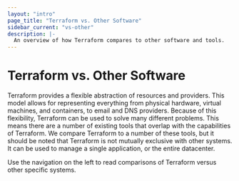 ```yaml
---
layout: "intro"
page_title: "Terraform vs. Other Software"
sidebar_current: "vs-other"
description: |-
  An overview of how Terraform compares to other software and tools.
---
```


# Terraform vs. Other Software

Terraform provides a flexible abstraction of resources and providers. This model
allows for representing everything from physical hardware, virtual machines, and
containers, to email and DNS providers. Because of this flexibility, Terraform
can be used to solve many different problems. This means there are a number of
existing tools that overlap with the capabilities of Terraform. We compare Terraform
to a number of these tools, but it should be noted that Terraform is not mutually
exclusive with other systems. It can be used to manage a single application, or the
entire datacenter.

Use the navigation on the left to read comparisons of Terraform versus other
specific systems.
